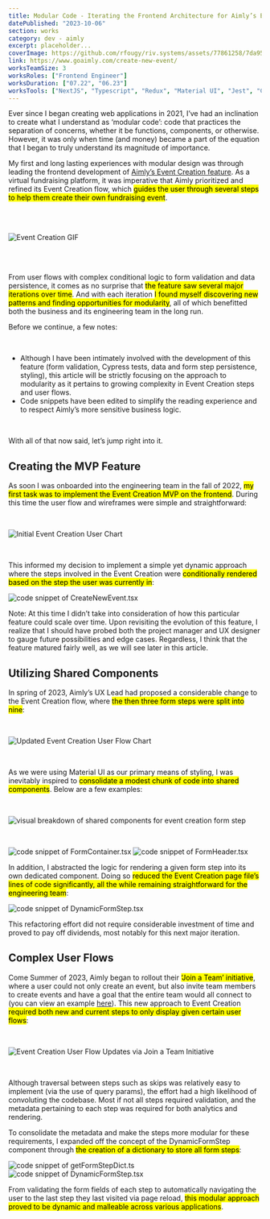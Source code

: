 ```yaml
---
title: Modular Code - Iterating the Frontend Architecture for Aimly’s Event Creation Feature
datePublished: "2023-10-06"
section: works
category: dev - aimly
excerpt: placeholder...
coverImage: https://github.com/rfougy/riv.systems/assets/77861258/7da956d0-5b8b-42b3-9769-56a5a7d12dd7
link: https://www.goaimly.com/create-new-event/
worksTeamSize: 3
worksRoles: ["Frontend Engineer"]
worksDuration: ["07.22", "06.23"]
worksTools: ["NextJS", "Typescript", "Redux", "Material UI", "Jest", "Cypress"]
---
```


Ever since I began creating web applications in 2021, I’ve had an inclination to create what I understand as ‘modular code’: code that practices the separation of concerns, whether it be functions, components, or otherwise. However, it was only when time (and money) became a part of the equation that I began to truly understand its magnitude of importance.

My first and long lasting experiences with modular design was through leading the frontend development of [Aimly’s Event Creation feature](https://www.goaimly.com/create-new-event?page=1). As a virtual fundraising platform, it was imperative that Aimly prioritized and refined its Event Creation flow, which <mark>guides the user through several steps to help them create their own fundraising event</mark>.

<br/>
<br/>

<Image
    src="https://github.com/rfougy/riv.systems/assets/77861258/5cc9fc24-4e52-4797-9ff2-e4bac18f6566"
    alt="Event Creation GIF" 
    aspectRatio="600:323"
/>

<br/>
<br/>

From user flows with complex conditional logic to form validation and data persistence, it comes as no surprise that <mark>the feature saw several major iterations over time</mark>. And with each iteration <mark>I found myself discovering new patterns and finding opportunities for modularity</mark>, all of which benefitted both the business and its engineering team in the long run.

Before we continue, a few notes:

<br/>

- Although I have been intimately involved with the development of this feature (form validation, Cypress tests, data and form step persistence, styling), this article will be strictly focusing on the approach to modularity as it pertains to growing complexity in Event Creation steps and user flows.
- Code snippets have been edited to simplify the reading experience and to respect Aimly’s more sensitive business logic.

<br/>

With all of that now said, let’s jump right into it.

## Creating the MVP Feature

As soon I was onboarded into the engineering team in the fall of 2022, <mark>my first task was to implement the Event Creation MVP on the frontend</mark>. During this time the user flow and wireframes were simple and straightforward:

<br/>

<Image
    src="https://github.com/rfougy/riv.systems/assets/77861258/865d8f66-c033-44ff-92a0-44381b66bd53"
    alt="Initial Event Creation User Chart" 
    aspectRatio="300:73"
/>

<br/>

This informed my decision to implement a simple yet dynamic approach where the steps involved in the Event Creation were <mark>conditionally rendered based on the step the user was currently in</mark>:

<Image
    src="https://github.com/rfougy/riv.systems/assets/77861258/51f33f31-fe05-433d-adeb-340c7bd7bb38"
    alt="code snippet of CreateNewEvent.tsx" 
    aspectRatio="909:1969"
/>

Note: At this time I didn’t take into consideration of how this particular feature could scale over time. Upon revisiting the evolution of this feature, I realize that I should have probed both the project manager and UX designer to gauge future possibilities and edge cases. Regardless, I think that the feature matured fairly well, as we will see later in this article.

## Utilizing Shared Components

In spring of 2023, Aimly’s UX Lead had proposed a considerable change to the Event Creation flow, where <mark>the then three form steps were split into nine</mark>:

<br/>

<Image
    src="https://github.com/rfougy/riv.systems/assets/77861258/ba9dded9-e6c5-4f8e-a79d-f6414d65cbe5"
    alt="Updated Event Creation User Flow Chart" 
    aspectRatio="500:151"
/>

<br/>

As we were using Material UI as our primary means of styling, I was inevitably inspired to <mark>consolidate a modest chunk of code into shared components</mark>. Below are a few examples:

<br/>

<Image
    src="https://github.com/rfougy/riv.systems/assets/77861258/132c6df3-db1c-47ae-9ef6-f18c345dedbc"
    alt="visual breakdown of shared components for event creation form step" 
    aspectRatio="444:295"
/>

<br/>

<Image
    src="https://github.com/rfougy/riv.systems/assets/77861258/0d61c2b7-d14c-491d-9c88-f44cb64daf76"
    alt="code snippet of FormContainer.tsx" 
    aspectRatio="871:1096"
/>
<Image
    src="https://github.com/rfougy/riv.systems/assets/77861258/f1bd6e3e-c514-42b4-8d5c-4a131c5fec19"
    alt="code snippet of FormHeader.tsx" 
    aspectRatio="871:1387"
/>

In addition, I abstracted the logic for rendering a given form step into its own dedicated component. Doing so <mark>reduced the Event Creation page file’s lines of code significantly, all the while remaining straightforward for the engineering team</mark>:

<Image
    src="https://github.com/rfougy/riv.systems/assets/77861258/243c78f3-573d-45b7-8def-eabfcac1005d"
    alt="code snippet of DynamicFormStep.tsx" 
    aspectRatio="928:849"
/>

This refactoring effort did not require considerable investment of time and proved to pay off dividends, most notably for this next major iteration.

## Complex User Flows

Come Summer of 2023, Aimly began to rollout their <mark>‘Join a Team’ initiative</mark>, where a user could not only create an event, but also invite team members to create events and have a goal that the entire team would all connect to (you can view an example [here](https://goaimly.com/example-store)). This new approach to Event Creation <mark>required both new and current steps to only display given certain user flows</mark>:

<br/>

<Image
    src="https://github.com/rfougy/riv.systems/assets/77861258/b2c5cc8c-dc79-4e27-9721-7d358580b6e4"
    alt="Event Creation User Flow Updates via Join a Team Initiative" 
    aspectRatio="300:181"
/>

<br/>

Although traversal between steps such as skips was relatively easy to implement (via the use of query params), the effort had a high likelihood of convoluting the codebase. Most if not all steps required validation, and the metadata pertaining to each step was required for both analytics and rendering.

To consolidate the metadata and make the steps more modular for these requirements, I expanded off the concept of the DynamicFormStep component through <mark>the creation of a dictionary to store all form steps</mark>:

<Image
    src="https://github.com/rfougy/riv.systems/assets/77861258/e736e27c-b5ff-4e7e-bb97-b9e3dceeb14f"
    alt="code snippet of getFormStepDict.ts" 
    aspectRatio="145:164"
/>
<Image
    src="https://github.com/rfougy/riv.systems/assets/77861258/8e6536c7-dda3-4b5d-aae5-c7450d218c2f"
    alt="code snippet of DynamicFormStep.tsx" 
    aspectRatio="435:223"
/>

From validating the form fields of each step to automatically navigating the user to the last step they last visited via page reload, <mark>this modular approach proved to be dynamic and malleable across various applications</mark>.
